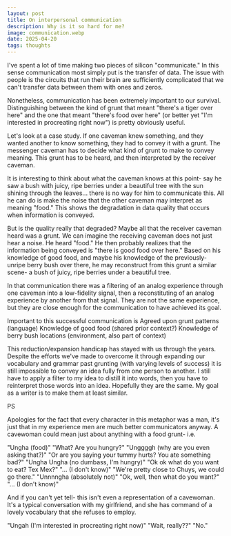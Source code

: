 ```yaml
---
layout: post
title: On interpersonal communication
description: Why is it so hard for me?
image: communication.webp
date: 2025-04-20
tags: thoughts
---
```


I've spent a lot of time making two pieces of silicon "communicate." In this sense communication most simply put is the transfer of data. The issue with people is the circuits that run their brain are sufficiently complicated that we can't transfer data between them with ones and zeros.

Nonetheless, communication has been extremely important to our survival. Distinguishing between the kind of grunt that meant "there's a tiger over here" and the one that meant "there's food over here" (or better yet "I'm interested in procreating right now") is pretty obviously useful.

Let's look at a case study. If one caveman knew something, and they wanted another to know something, they had to convey it with a grunt. The messenger caveman has to decide what kind of grunt to make to convey meaning. This grunt has to be heard, and then interpreted by the receiver caveman.

It is interesting to think about what the caveman knows at this point- say he saw a bush with juicy, ripe berries under a beautiful tree with the sun shining through the leaves... there is no way for him to communicate this. All he can do is make the noise that the other caveman may interpret as meaning "food." This shows the degradation in data quality that occurs when information is conveyed.

But is the quality really that degraded? Maybe all that the receiver caveman heard was a grunt. We can imagine the receiving caveman does not just hear a noise. He heard "food." He then probably realizes that the information being conveyed is "there is good food over here." Based on his knowledge of good food, and maybe his knowledge of the previously-unripe berry bush over there, he may reconstruct from this grunt a similar scene- a bush of juicy, ripe berries under a beautiful tree.

In that communication there was a filtering of an analog experience through one caveman into a low-fidelity signal, then a reconstituting of an analog experience by another from that signal. They are not the same experience, but they are close enough for the communication to have achieved its goal.

Important to this successful communication is
Agreed upon grunt patterns (language)
Knowledge of good food (shared prior context?)
Knowledge of berry bush locations (environment, also part of context)

This reduction/expansion handicap has stayed with us through the years. Despite the efforts we've made to overcome it through expanding our vocabulary and grammar past grunting (with varying levels of success) it is still impossible to convey an idea fully from one person to another. I still have to apply a filter to my idea to distill it into words, then you have to reinterpret those words into an idea. Hopefully they are the same. My goal as a writer is to make them at least similar.

PS

Apologies for the fact that every character in this metaphor was a man, it's just that in my experience men are much better communicators anyway. A cavewoman could mean just about anything with a food grunt- i.e.

"Ungha (food)"
"What? Are you hungry?"
"Unggggh (why are you even asking that?)"
"Or are you saying your tummy hurts? You ate something bad?"
"Ungha Ungha (no dumbass, I'm hungry)"
"Ok ok what do you want to eat? Tex Mex?"
"... (I don't know)"
"We're pretty close to Chuys, we could go there."
"Unnnngha (absolutely not)"
"Ok, well, then what do you want?"
"... (I don't know)"

And if you can't yet tell- this isn't even a representation of a cavewoman. It's a typical conversation with my girlfriend, and she has command of a lovely vocabulary that she refuses to employ.

"Ungah (I'm interested in procreating right now)"
"Wait, really??"
"No."
